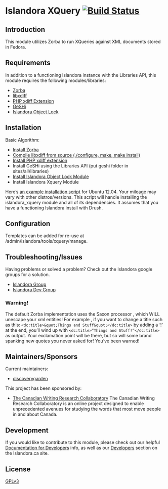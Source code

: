 # Islandora XQuery [![Build Status](https://travis-ci.org/discoverygarden/islandora_xquery.png?branch=7.x)](https://travis-ci.org/discoverygarden/islandora_xquery)

## Introduction

This module utilizes Zorba to run XQueries against XML documents stored in Fedora.

## Requirements

In addition to a functioning Islandora instance with the Libraries API, this module requires the following modules/libraries:
* [Zorba](http://www.zorba.io/home)
* [libxdiff](http://www.xmailserver.org/xdiff-lib.html)
* [PHP xdiff Extension](http://www.php.net/manual/en/intro.xdiff.php)
* [GeSHi](http://qbnz.com/highlighter/)
* [Islandora Object Lock](https://github.com/discoverygarden/islandora_object_lock)

## Installation

Basic Algorithm:
* [Install Zorba](http://www.zorba.io/documentation/latest/zorba/install)
* [Compile libxdiff from source (./configure, make, make install)](http://www.xmailserver.org/xdiff-lib.html)
* [Install PHP xdiff extension](http://www.php.net/manual/en/xdiff.setup.php)
* Install GeSHi using the Libraries API (put geshi folder in sites/all/libraries)
* [Install Islandora Object Lock Module](https://github.com/discoverygarden/islandora_object_lock)
* Install Islandora Xquery Module

Here’s [an example installation script](resources/install_islandora_xquery.sh) for Ubuntu 12.04.  Your mileage may vary with other distros/versions.  This script will handle installing the islandora_xquery module and all of its dependencies.  It assumes that you have a functioning Islandora install with Drush.

## Configuration

Templates can be added for re-use at /admin/islandora/tools/xquery/manage.

## Troubleshooting/Issues

Having problems or solved a problem? Check out the Islandora google groups for a solution.

* [Islandora Group](https://groups.google.com/forum/?hl=en&fromgroups#!forum/islandora)
* [Islandora Dev Group](https://groups.google.com/forum/?hl=en&fromgroups#!forum/islandora-dev)

### Warning!
The default Zorba implementation uses the Saxon processor , which WILL unescape your xml entities!  For example , if you want to change a title such as this: ```<dc:title>&quot;Things and Stuff&quot;</dc:title>``` by adding a ‘!’ at the end, you’ll wind up with  ```<dc:title>”Things and Stuff!”</dc:title>``` as output.  Your exclamation point will be there, but so will some brand spanking new quotes you never asked for!  You’ve been warned!

## Maintainers/Sponsors
Current maintainers:

* [discoverygarden](https://github.com/discoverygarden)

This project has been sponsored by:

* [The Canadian Writing Research Collaboratory](http://www.cwrc.ca/en/)
The Canadian Writing Research Collaboratory is an online project designed to
enable unprecedented avenues for studying the words that most move people in and
about Canada.

## Development

If you would like to contribute to this module, please check out our helpful
[Documentation for Developers](https://github.com/Islandora/islandora/wiki#wiki-documentation-for-developers)
info, as well as our [Developers](http://islandora.ca/developers) section on the Islandora.ca site.

## License

[GPLv3](http://www.gnu.org/licenses/gpl-3.0.txt)
